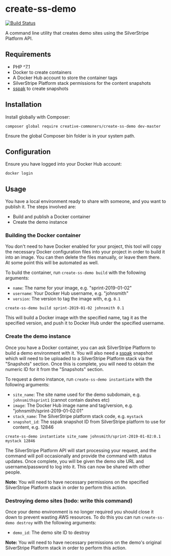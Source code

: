 # create-ss-demo

[![Build Status](https://travis-ci.org/creative-commoners/create-ss-demo.svg?branch=master)](https://travis-ci.org/creative-commoners/create-ss-demo)

A command line utility that creates demo sites using the SilverStripe Platform API.

## Requirements

* PHP ^7.1
* Docker to create containers
* A Docker Hub account to store the container tags
* SilverStripe Platform stack permissions for the content snapshots
* [sspak](https://github.com/silverstripe/sspak) to create snapshots

## Installation

Install globally with Composer:

```
composer global require creative-commoners/create-ss-demo dev-master
```

Ensure the global Composer bin folder is in your system path.

## Configuration

Ensure you have logged into your Docker Hub account:

```
docker login
```

## Usage

You have a local environment ready to share with someone, and you want to publish it. The steps involved are:

* Build and publish a Docker container
* Create the demo instance

### Building the Docker container

You don't need to have Docker enabled for your project, this tool will copy the necessary Docker configuration files
into your project in order to build it into an image. You can then delete the files manually, or leave them there.
At some point this will be automated as well.

To build the container, run `create-ss-demo build` with the following arguments:

* `name`: The name for your image, e.g. "sprint-2019-01-02"
* `username`: Your Docker Hub username, e.g. "johnsmith"
* `version`: The version to tag the image with, e.g. `0.1`

```
create-ss-demo build sprint-2019-01-02 johnsmith 0.1
```

This will build a Docker image with the specified name, tag it as the specified version, and push it to Docker Hub
under the specified username.

### Create the demo instance

Once you have a Docker container, you can ask SilverStripe Platform to build a demo environment with it. You will also
need a [sspak](https://github.com/silverstripe/sspak) snapshot which will need to be uploaded to a SilverStripe
Platform stack via the "Snapshots" section. Once this is complete, you will need to obtain the numeric ID for it from
the "Snapshots" section.

To request a demo instance, run `create-ss-demo instantiate` with the following arguments:

* `site_name`: The site name used for the demo subdomain, e.g. `johnsmithsprint1` (cannot contain dashes etc)
* `image`: The Docker Hub image name and tag/version, e.g. "johnsmith/sprint-2019-01-02:01"
* `stack_name`: The SilverStripe platform stack code, e.g. `mystack`
* `snapshot_id`: The sspak snapshot ID from SilverStripe platform to use for content, e.g. 12846

```
create-ss-demo instantiate site_name johnsmith/sprint-2019-01-02:0.1 mystack 12846
```

The SilverStripe Platform API will start processing your request, and the command will poll occasionally and provide
the command with status updates. Once complete, you will be given the demo site URL and username/password to log into
it. This can now be shared with other people.

**Note:** You will need to have necessary permissions on the specified SilverStripe Platform stack in order
to perform this action.

### Destroying demo sites (todo: write this command)

Once your demo environment is no longer required you should close it down to prevent wasting AWS resources. To do this
you can run `create-ss-demo destroy` with the following arguments:

* `demo_id`: The demo site ID to destroy

**Note:** You will need to have necessary permissions on the demo's original SilverStripe Platform stack in order
to perform this action.
